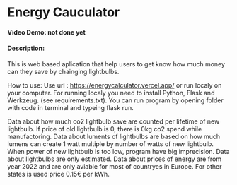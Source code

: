 # Energy Cauculator
#### Video Demo:  not done yet
#### Description:
This is web based aplication that help users to get know how much money can they save by chainging lightbulbs.

How to use:
Use url : https://energycalculator.vercel.app/ or run localy on your computer.
For running localy you need to install Python, Flask and Werkzeug. (see requirements.txt).
You can run program by opening folder with code in terminal and typeing flask run.







Data about how much co2 lightbulb save are counted per lifetime of new lightbulb. If price of old lightbulb is 0, there is 0kg co2 spend while manufactoring. 
Data about luments of lightbulbs are based on how much lumens can create 1 watt multiple by number of watts of new lightbulb. When power of new lightbulb is too low, program have big imprecision.
Data about lightbulbs are only estimated. Data about prices of energy are from year 2022 and are only aviable for most of countryes in Europe. For other states is used price 0.15€ per kWh. 